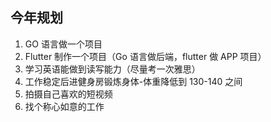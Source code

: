 ## 今年规划

1.  GO 语言做一个项目
2.  Flutter 制作一个项目（Go 语言做后端，flutter 做 APP 项目）
3.  学习英语能做到读写能力（尽量考一次雅思）
4.  工作稳定后进健身房锻炼身体-体重降低到 130-140 之间
5.  拍摄自己喜欢的短视频
6.  找个称心如意的工作
